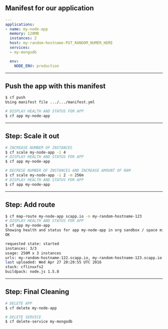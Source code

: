 ## Manifest for our application


```yaml
---
applications:
- name: my-node-app
  memory: 128MB
  instances: 2
  host: my-random-hostname-PUT_RANDOM_NUMER_HERE
  services:
  - my-mongodb

  env:
    NODE_ENV: production
```

---

## Push the app with this manifest

```bash
$ cf push
Using manifest file .../.../manifest.yml
```

```bash
# DISPLAY HEALTH AND STATUS FOR APP
$ cf app my-node-app
```

---

## Step: Scale it out

```bash
# INCREASE NUMBER OF INSTANCES
$ cf scale my-node-app -i 4
# DISPLAY HEALTH AND STATUS FOR APP
$ cf app my-node-app
```

```bash
# DECRESE NUMBER OF INSTANCES AND INCREASE AMOUNT OF RAM
$ cf scale my-node-app -i 2 -m 256m
# DISPLAY HEALTH AND STATUS FOR APP
$ cf app my-node-app
```

---

## Step: Add route

```bash
$ cf map-route my-node-app scapp.io -n my-random-hostname-123
# DISPLAY HEALTH AND STATUS FOR APP
$ cf app my-node-app
Showing health and status for app my-node-app in org sandbox / space michal as me@example.com
OK

requested state: started
instances: 3/3
usage: 256M x 3 instances
urls: my-random-hostname-122.scapp.io, my-random-hostname-123.scapp.io
last uploaded: Wed Apr 27 20:20:55 UTC 2016
stack: cflinuxfs2
buildpack: node.js 1.5.8
```

---

## Step: Final Cleaning

```bash
# DELETE APP
$ cf delete my-node-app
```

```bash
# DELETE SERVICE
$ cf delete-service my-mongodb
```
